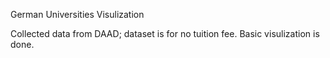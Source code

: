 German Universities Visulization

Collected data from DAAD; dataset is for no tuition fee. Basic visulization is done.

